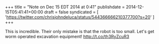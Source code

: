 +++
title = "Note on Dec 15 EDT 2014 at 0:41"
publishdate = 2014-12-15T05:41:41+00:00
draft = false
syndicated = [ 'https://twitter.com/chrisjohndeluca/status/544366666210377700?s=20' ]
+++

This is incredible. Their only mistake is that the robot is too small. Let's get worm operated excavation equipment! http://t.co/th3RyZcuR3
